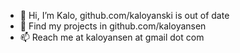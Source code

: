 - 👋 Hi, I’m Kalo, github.com/kaloyanski is out of date
- 🌱 Find my projects in github.com/kaloyansen 
- 📫 Reach me at kaloyansen at gmail dot com

<!---
kaloyanski/kaloyanski is a ✨ special ✨ repository because its `README.md` (this file) appears on your GitHub profile.
You can click the Preview link to take a look at your changes.
--->
